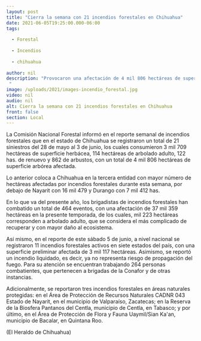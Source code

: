 ```yaml
---
layout: post
title: "Cierra la semana con 21 incendios forestales en Chihuahua"
date: 2021-06-05T19:25:00.000-06:00
tags:
  
  - Forestal
  
  - Incendios
  
  - chihuahua
  
author: nil
description: "Provocaron una afectación de 4 mil 806 hectáreas de superficie "
image: /uploads/2021/images-incendio_forestal.jpg
video: nil
audio: nil
alt: Cierra la semana con 21 incendios forestales en Chihuahua
front: false
section: Local
---
```


La Comisión Nacional Forestal informó en el reporte semanal de incendios forestales que en el estado de Chihuahua se registraron un total de 21 siniestros del 28 de mayo al 3 de junio, los cuales consumieron 3 mil 709 hectáreas de superficie herbácea, 114 hectáreas de arbolado adulto, 122 has. de renuevo y 862 de arbustos, con un total de 4 mil 806 hectáreas de superficie arbórea afectada.

Lo anterior coloca a Chihuahua en la tercera entidad con mayor número de hectáreas afectadas por incendios forestales durante esta semana, por debajo de Nayarit con 16 mil 479 y Durango con 7 mil 412 has.

En lo que va del presente año, los brigadistas de incendios forestales han combatido un total de 464 eventos, con una afectación de 37 mil 359 hectáreas en la presente temporada, de los cuales, mil 223 hectáreas corresponden a arbolado adulto, que se considera el más complicado de recuperar y con mayor daño al ecosistema.

Así mismo, en el reporte de este sábado 5 de junio, a nivel nacional se registraron 11 incendios forestales activos en siete estados del país, con una superficie preliminar afectada de 3 mil 117 hectáreas. Asimismo, se reportó un incendio liquidado, es decir, ya no representa riesgo de propagación del fuego. Para su atención se encuentran trabajando 264 personas combatientes, que pertenecen a brigadas de la Conafor y de otras instancias.

Adicionalmente, se reportaron tres incendios forestales en áreas naturales protegidas: en el Área de Protección de Recursos Naturales CADNR 043 Estado de Nayarit, en el municipio de Valparaíso, Zacatecas; en la Reserva de la Biosfera Pantanos del Centla, municipio de Centla, en Tabasco; y por último, en el Área de Protección de Flora y Fauna Uaymil/Sian Ka'an, municipio de Bacalar, en Quintana Roo.

(El Heraldo de Chihuahua)